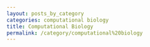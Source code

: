 ```yaml
---
layout: posts_by_category
categories: computational biology
title: Computational Biology
permalink: /category/computational%20biology
---
```

